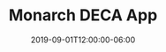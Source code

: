 ---
title: "Monarch DECA App"
date: 2019-09-01T12:00:00-06:00
draft: false
description: "Created app for Monarch High School DECA club in Flutter (running on iOS, Android, and Web), allowing members to be notified about upcoming events and receive messages from the officers through Firebase Cloud Firestore and Cloud Functions."
time: "2019"
category: mobile
---